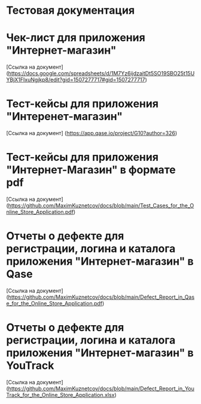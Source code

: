 # Тестовая документация

# Чек-лист для приложения "Интернет-магазин"
[Ссылка на документ] (https://docs.google.com/spreadsheets/d/1M7Yz6ijdzaitDt5SO19SBO25t15UYBjX1FIxuNgjkp8/edit?gid=1507277717#gid=1507277717)

# Тест-кейсы для приложения "Интеренет-магазин"
 [Ссылка на документ] (https://app.qase.io/project/G10?author=326) 

# Тест-кейсы для приложения "Интернет-Магазин" в формате pdf 
 [Ссылка на документ] (https://github.com/MaximKuznetcov/docs/blob/main/Test_Cases_for_the_Online_Store_Application.pdf)

# Отчеты о дефекте для регистрации, логина и каталога приложения "Интернет-магазин" в Qase
 [Ссылка на документ] (https://github.com/MaximKuznetcov/docs/blob/main/Defect_Report_in_Qase_for_the_Online_Store_Application.pdf) 

# Отчеты о дефекте для регистрации, логина и каталога приложения "Интернет-магазин" в YouTrack
 [Ссылка на документ] (https://github.com/MaximKuznetcov/docs/blob/main/Defect_Report_in_YouTrack_for_the_Online_Store_Application.xlsx)
